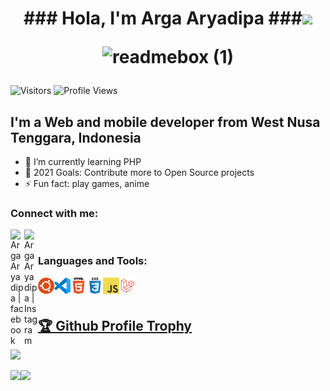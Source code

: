 <!--
**argaaryadipa/argaaryadipa** is a ✨ _special_ ✨ repository because its `README.md` (this file) appears on your GitHub profile.

<!-- More info, tips and tricks for making GitHub Profile README can be found in my article at https://towardsdatascience.com/build-a-stunning-readme-for-your-github-profile-9b80434fe5d7 -->



<!-- # Hii  <img src="202af01200210c11a68ca2da7ef03321.gif" width="50px"> -->
<h1 align="center">### Hola, I'm Arga Aryadipa ###<img src="202af01200210c11a68ca2da7ef03321.gif" width="50px">
<br />
  
![readmebox (1)](https://github-production-user-asset-6210df.s3.amazonaws.com/34431847/258598204-a4ad0e76-297d-4387-9322-09d83c233689.svg)</h1>

![Visitors](https://visitor-badge.laobi.icu/badge?page_id=argaaryadipa&color=blue)
![Profile Views](https://komarev.com/ghpvc/?username=argaaryadipa)
## I'm a Web and mobile developer from West Nusa Tenggara, Indonesia
- 🌱 I’m currently learning PHP
- 🥅 2021 Goals: Contribute more to Open Source projects
- ⚡ Fun fact: play games, anime

### Connect with me:

[<img align="left" alt="Arga Aryadipa | facebook" width="22px" src="https://cdn.cdnlogo.com/logos/f/91/facebook-icon.svg"/>][facebook]
[<img align="left" alt="Arga Aryadipa | Instagram" width="22px" src="https://cdn.cdnlogo.com/logos/i/4/instagram.svg"/>][instagram]

<br />

### Languages and Tools:

<img align="left" alt="Pop!_OS" width="26px" src="https://raw.githubusercontent.com/github/explore/80688e429a7d4ef2fca1e82350fe8e3517d3494d/topics/ubuntu/ubuntu.png" />
<img align="left" alt="Visual Studio Code" width="26px" src="https://raw.githubusercontent.com/github/explore/80688e429a7d4ef2fca1e82350fe8e3517d3494d/topics/visual-studio-code/visual-studio-code.png" />
<img align="left" alt="HTML5" width="26px" src="https://raw.githubusercontent.com/github/explore/80688e429a7d4ef2fca1e82350fe8e3517d3494d/topics/html/html.png" />
<img align="left" alt="CSS3" width="26px" src="https://raw.githubusercontent.com/github/explore/80688e429a7d4ef2fca1e82350fe8e3517d3494d/topics/css/css.png" />
<img align="left" alt="JavaScript" width="26px" src="https://raw.githubusercontent.com/github/explore/80688e429a7d4ef2fca1e82350fe8e3517d3494d/topics/javascript/javascript.png" />
<img align="left" alt="Laravel" width="26px" src="https://raw.githubusercontent.com/github/explore/80688e429a7d4ef2fca1e82350fe8e3517d3494d/topics/laravel/laravel.png" />
<!-- <img align="left" alt="Sass" width="26px" src="https://raw.githubusercontent.com/github/explore/80688e429a7d4ef2fca1e82350fe8e3517d3494d/topics/sass/sass.png" />
<img align="left" alt="Dart" width="26px" src="https://raw.githubusercontent.com/github/explore/80688e429a7d4ef2fca1e82350fe8e3517d3494d/topics/dart/dart.png" />
<img align="left" alt="Vue" width="26px" src="https://raw.githubusercontent.com/github/explore/80688e429a7d4ef2fca1e82350fe8e3517d3494d/topics/vue/vue.png" />
<img align="left" alt="Flutter" width="26px" src="https://raw.githubusercontent.com/github/explore/80688e429a7d4ef2fca1e82350fe8e3517d3494d/topics/flutter/flutter.png" /> -->

<br /> <br/>

<a href="https://github.com/ryo-ma/github-profile-trophy"><h2>🏆 Github Profile Trophy</h2></a>
<a href="https://github.com/ryo-ma/github-profile-trophy">
  <img width=800 src="https://github-profile-trophy.vercel.app/?username=argaaryadipa&column=8&theme=gruvbox&no-frame=true"/>
</a>

[facebook]: https://www.facebook.com/konohagakure.aryadipa
[instagram]: https://www.instagram.com/argaarya_/
<div>
  <img height="170" align="left" src="https://github-readme-stats.vercel.app/api?username=argaaryadipa&bg_color=30,5B5F97,FFC145&title_color=fff&text_color=fff" />
  <img src="https://github-readme-stats.vercel.app/api/top-langs/?username=argaaryadipa&bg_color=30,FF6B6C,833ab4&title_color=fff&text_color=fff&layout=compact" />
</div>
   
